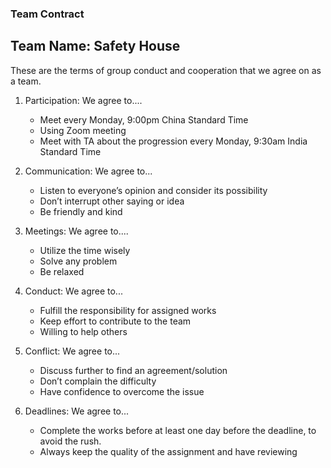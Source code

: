 ### Team Contract
 
## Team Name: Safety House
  
These are the terms of group conduct and cooperation that we agree on as a team.
 
1. Participation: We agree to....
   - Meet every Monday, 9:00pm China Standard Time
   - Using Zoom meeting
   - Meet with TA about the progression every Monday, 9:30am India Standard Time

 
2. Communication: We agree to...
   - Listen to everyone’s opinion and consider its possibility
   - Don’t interrupt other saying or idea
   - Be friendly and kind
 
 
3. Meetings: We agree to....
   - Utilize the time wisely
   - Solve any problem
   - Be relaxed 
 

4. Conduct: We agree to...
   - Fulfill the responsibility for assigned works 
   - Keep effort to contribute to the team 
   - Willing to help others
 
  
5. Conflict: We agree to...
   - Discuss further to find an agreement/solution
   - Don’t complain the difficulty
   - Have confidence to overcome the issue


6. Deadlines: We agree to...
   - Complete the works before at least one day before the deadline, to avoid the rush.
   - Always keep the quality of the assignment and have reviewing
